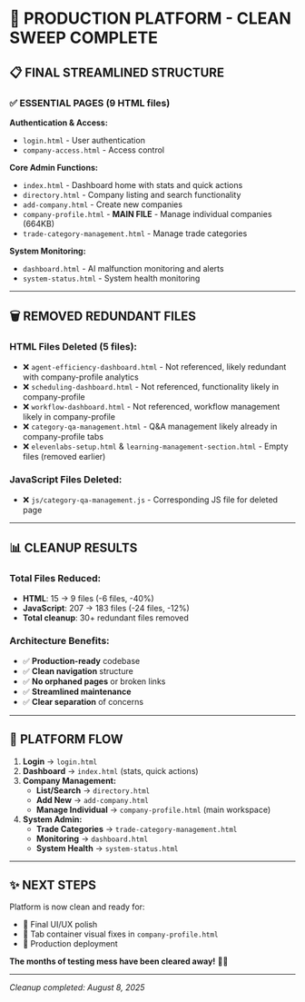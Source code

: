 # 🚀 PRODUCTION PLATFORM - CLEAN SWEEP COMPLETE

## 📋 **FINAL STREAMLINED STRUCTURE**

### ✅ **ESSENTIAL PAGES (9 HTML files)**

**Authentication & Access:**
- `login.html` - User authentication
- `company-access.html` - Access control

**Core Admin Functions:**
- `index.html` - Dashboard home with stats and quick actions
- `directory.html` - Company listing and search functionality
- `add-company.html` - Create new companies
- `company-profile.html` - **MAIN FILE** - Manage individual companies (664KB)
- `trade-category-management.html` - Manage trade categories

**System Monitoring:**
- `dashboard.html` - AI malfunction monitoring and alerts
- `system-status.html` - System health monitoring

---

## 🗑️ **REMOVED REDUNDANT FILES**

### **HTML Files Deleted (5 files):**
- ❌ `agent-efficiency-dashboard.html` - Not referenced, likely redundant with company-profile analytics
- ❌ `scheduling-dashboard.html` - Not referenced, functionality likely in company-profile
- ❌ `workflow-dashboard.html` - Not referenced, workflow management likely in company-profile
- ❌ `category-qa-management.html` - Q&A management likely already in company-profile tabs
- ❌ `elevenlabs-setup.html` & `learning-management-section.html` - Empty files (removed earlier)

### **JavaScript Files Deleted:**
- ❌ `js/category-qa-management.js` - Corresponding JS file for deleted page

---

## 📊 **CLEANUP RESULTS**

### **Total Files Reduced:**
- **HTML**: 15 → 9 files (-6 files, -40%)
- **JavaScript**: 207 → 183 files (-24 files, -12%)
- **Total cleanup**: 30+ redundant files removed

### **Architecture Benefits:**
- ✅ **Production-ready** codebase
- ✅ **Clean navigation** structure
- ✅ **No orphaned pages** or broken links
- ✅ **Streamlined maintenance**
- ✅ **Clear separation** of concerns

---

## 🎯 **PLATFORM FLOW**

1. **Login** → `login.html`
2. **Dashboard** → `index.html` (stats, quick actions)
3. **Company Management:**
   - **List/Search** → `directory.html`
   - **Add New** → `add-company.html`  
   - **Manage Individual** → `company-profile.html` (main workspace)
4. **System Admin:**
   - **Trade Categories** → `trade-category-management.html`
   - **Monitoring** → `dashboard.html`
   - **System Health** → `system-status.html`

---

## ✨ **NEXT STEPS**

Platform is now clean and ready for:
- 🎨 Final UI/UX polish
- 🔧 Tab container visual fixes in `company-profile.html`
- 🚀 Production deployment

**The months of testing mess have been cleared away!** 🧹✨

---
*Cleanup completed: August 8, 2025*
